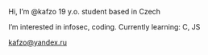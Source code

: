 Hi, I’m @kafzo
19 y.o. student based in Czech

I’m interested in infosec, coding.
Currently learning: C, JS

kafzo@yandex.ru

